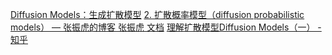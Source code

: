 [Diffusion Models：生成扩散模型](https://yinglinzheng.netlify.app/diffusion-model-tutorial/)
[2. 扩散概率模型（diffusion probabilistic models） — 张振虎的博客 张振虎 文档](https://www.zhangzhenhu.com/aigc/%E6%89%A9%E6%95%A3%E6%A6%82%E7%8E%87%E6%A8%A1%E5%9E%8B.html)
[理解扩散模型Diffusion Models（一） - 知乎](https://zhuanlan.zhihu.com/p/532402983)